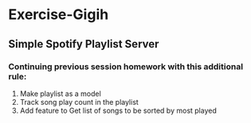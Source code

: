 # Exercise-Gigih
## Simple Spotify Playlist Server
### Continuing previous session homework with this additional rule:

1. Make playlist as a model 
2. Track song play count in the playlist 
3. Add feature to Get list of songs to be sorted by most played
